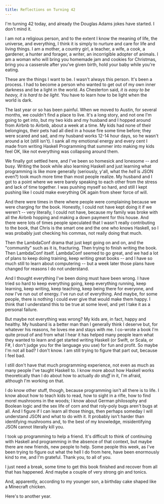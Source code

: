 ```yaml
---
title: Reflections on Turning 42
---
```


I'm turning 42 today, and already the Douglas Adams jokes have started. I don't mind it. 

I am not a religious person, and to the extent I know the meaning of life, the universe, and everything, I think it is simply to nurture and care for life and living things. I am a mother, a country girl, a teacher, a wife, a cook, a gardener, a hunter and forager, a writer, an incorrigible adopter of animals. I am a woman who will bring you homemade jam and cookies for Christmas, bring you a casserole after you've given birth, hold your baby while you're eating. 

These are the things I want to be. I wasn't always this person. It's been a process. I had to become a person who wanted to get out of my own inner darkness and be a light in the world. As Chesterton said, _it is easy to be heavy, it is hard to be light._ You have to learn how to be light when the world is dark. 

The last year or so has been painful. When we moved to Austin, for several months, we couldn't find a place to live. It's a long story, and not one I'm going to get into, but my two kids and my husband and I hopped around from Airbnb to Airbnb, about a week at a time. My kids had none of their belongings, their pets had all died in a house fire some time before; they were scared and sad, and my husband works 12-14 hour days, so he wasn't around a lot (still isn't). I sank all my emotional energy and every cent I made from writing Haskell Programming that summer into making my kids feel OK, like not everything was collapsing around them.

We finally got settled here, and I've been so homesick and lonesome -- and busy. Writing the book while also learning Haskell and just learning what programming is like more generally (seriously, y'all, what the _hell_ is JSON even?) took much more time than most people realize. My husband and I got to a point where we were barely speaking to each other from the stress and lack of time together. I was pushing myself so hard, and still I kept pushing like I could make everything OK again from sheer force of will.

And there were times in there where people were complaining because we were charging for the book. Honestly, I could not have kept doing it if we weren't -- very literally, I could not have, because my family was broke with all the Airbnb hopping and making a down payment for this house. And there were lots of times people speculated that I wasn't really contributing to the book, that Chris is the smart one and the one who knows Haskell, so I was probably just checking his commas, not really doing that much. 

Then the LambdaConf drama that just kept going on and on, and the "community" such as it is, fracturing. Then trying to finish writing the book. Then LambdaConf itself. LambdaConf seemed to go great, and we had a lot of plans to keep doing training, keep writing great books -- and I have so much still to learn about computering -- but a week later those plans have changed for reasons I do not understand. 

And I thought everything I've been doing must have been wrong. I have tried so hard to keep everything going, keep everything running, keep learning, keep writing, keep teaching, keep being there for everyone, and now I've run out of energy. I've run out of everything. And maybe, for some people, there is nothing I could ever give that would make them happy. I think that I understand this to be true at some level, and yet I take it as a personal failure.

But maybe not everything was wrong? My kids are, in fact, happy and healthy. My husband is a better man than I generally think I deserve but, for whatever his reasons, he loves me and stays with me. I co-wrote a book I'm quite proud of and from what I hear it has helped many people learn what they wanted to learn and get started writing Haskell (or Swift, or Scala, or F#, I don't judge you for the language you use) for fun and profit. So maybe I'm not all bad? I don't know. I am still trying to figure that part out, because I feel bad. 

I still don't have that much programming experience, not even as much as many people I've taught Haskell to. I know more about how Haskell works theoretically than I do about how to actually _do stuff_ in it, I'm afraid, although I'm working on that. 

I do know other stuff, though, because programming isn't all there is to life. I know about how to teach kids to read, how to sight in a rifle, how to find morel mushrooms in the woods; I know about German philosophy and Boolean logic and the sex life of corn and that roly-poly bugs aren't bugs at all. And I figure if I can learn all those things, then perhaps someday I will understand JSON and what to do with it. It probably isn't harder than identifying mushrooms and, to the best of my knowledge, misidentifying JSON cannot literally kill you.

I took up programming to help a friend. It's difficult to think of continuing with Haskell and programming in the absence of that context, but maybe there are new friends, new people to help. Some people this week, as I've been trying to figure out what the hell I do from here, have been enormously kind to me, and I'm grateful. Thank you, to all of you.

I just need a break, some time to get this book finished and recover from all that has happened. And maybe a couple of very strong gin and tonics.

And, apparently, according to my younger son, a birthday cake shaped like a Minecraft chicken.

Here's to another year.
